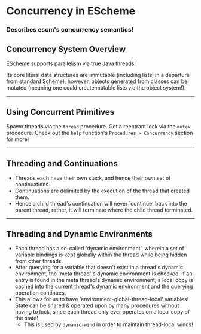 <!-- concurrency.md -->

# Concurrency in EScheme
### Describes escm's concurrency semantics!


## Concurrency System Overview

EScheme supports parallelism via true Java threads!

Its core literal data structures are immutable (including lists,
in a departure from standard Scheme), however, objects generated
from classes can be mutated (meaning one could create mutable
lists via the object system!).



------------------------
## Using Concurrent Primitives

Spawn threads via the `thread` procedure.
Get a reentrant lock via the `mutex` procedure.
Check out the `help` function's `Procedures > Concurrency` section for more!



------------------------
## Threading and Continuations

* Threads each have their own stack, and hence their own set of continuations.
* Continuations are delimited by the execution of the thread that created them.
* Hence a child thread's continuation will never 'continue' back into the parent
  thread, rather, it will terminate where the child thread terminated.



------------------------
## Threading and Dynamic Environments

* Each thread has a so-called 'dynamic environment', wherein a set of variable
  bindings is kept globally within the thread while being hidden from other threads.
* After querying for a variable that doesn't exist in a thread's dynamic environment,
  the 'meta thread''s dynamic environment is checked. If an entry is found in the
  meta thread's dynamic environment, a local copy is cached into the current thread's
  dynamic environment and the querying operation continues.
* This allows for us to have 'environment-global-thread-local' variables! State can
  be shared & operated upon by many procedures without having to lock, since each
  thread only ever operates on a local copy of the state!
  - This is used by `dynamic-wind` in order to maintain thread-local winds!